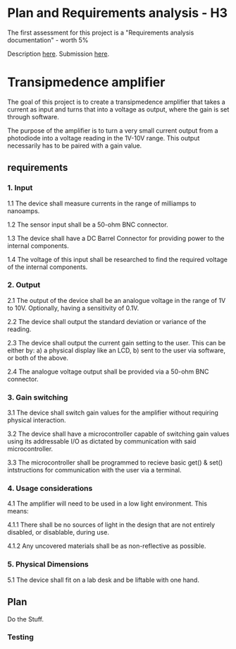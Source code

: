 # Plan and Requirements analysis - H3

The first assessment for this project is a "Requirements analysis documentation" - worth 5%

Description [here](https://nuku.wgtn.ac.nz/courses/18231/pages/plan-and-requirements-analysis?module_item_id=548280).
Submission [here](https://apps.ecs.vuw.ac.nz/submit/ENGR302/Plan_and_requirements_analysis).

# Transipmedence amplifier

The goal of this project is to create a transipmedence amplifier that takes a current as input and turns that into a voltage as output, where the gain is set through software.

The purpose of the amplifier is to turn a very small current output from a photodiode into a voltage reading in the 1V-10V range. This output necessarily has to be paired with a gain value.

## requirements

### 1. Input

1.1 The device shall measure currents in the range of milliamps to nanoamps.

1.2 The sensor input shall be a 50-ohm BNC connector.

1.3 The device shall have a DC Barrel Connector for providing power to the internal components.

1.4 The voltage of this input shall be researched to find the required voltage of the internal components.

### 2. Output

2.1 The output of the device shall be an analogue voltage in the range of 1V to 10V. Optionally, having a sensitivity of 0.1V.

2.2 The device shall output the standard deviation or variance of the reading.

2.3 The device shall output the current gain setting to the user.
This can be either by: a) a physical display like an LCD, b) sent to the user via software, or both of the above.

2.4 The analogue voltage output shall be provided via a 50-ohm BNC connector.

### 3. Gain switching

3.1 The device shall switch gain values for the amplifier without requiring physical interaction.

3.2 The device shall have a microcontroller capable of switching gain values using its addressable I/O as dictated by communication with said microcontroller.

3.3 The microcontroller shall be programmed to recieve basic get() & set() intstructions for communication with the user via a terminal.

### 4. Usage considerations

4.1 The amplifier will need to be used in a low light environment. This means:

4.1.1 There shall be no sources of light in the design that are not entirely disabled, or disablable, during use.

4.1.2 Any uncovered materials shall be as non-reflective as possible.


### 5. Physical Dimensions

5.1 The device shall fit on a lab desk and be liftable with one hand.

## Plan
Do the Stuff.


### Testing



